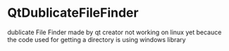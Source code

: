 # QtDublicateFileFinder
dublicate File Finder made by qt creator 
not working on linux yet becauce the code used for getting a directory is using windows library 
